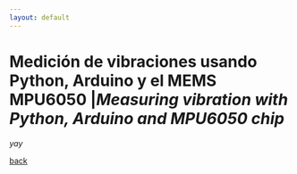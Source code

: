 ```yaml
---
layout: default
---
```



# Medición de vibraciones usando Python, Arduino y el MEMS MPU6050 |_Measuring vibration with Python, Arduino and MPU6050 chip_



_yay_

[back](./)

